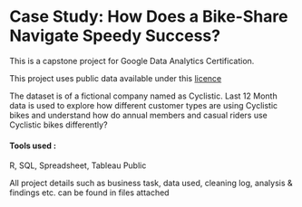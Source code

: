 # Case Study: How Does a Bike-Share Navigate Speedy Success?

This is a capstone project for Google Data Analytics Certification.

This project uses public data available under this [licence](https://www.divvybikes.com/data-license-agreement)

The dataset is of a fictional company named as Cyclistic. Last 12 Month data is used to explore how different customer types are using Cyclistic bikes and understand how do annual members and casual riders use Cyclistic bikes differently?


#### Tools used :

R, SQL, Spreadsheet, Tableau Public

All project details such as business task, data used, cleaning log, analysis & findings etc. can be found in files attached










